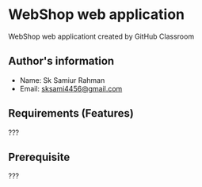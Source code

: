 # WebShop web application
WebShop web applicationt created by GitHub Classroom
## Author's information
- Name: Sk Samiur Rahman
- Email: sksami4456@gmail.com

## Requirements (Features)
???
## Prerequisite 
???
